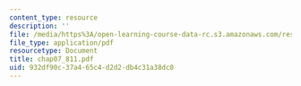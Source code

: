 ```yaml
---
content_type: resource
description: ''
file: /media/https%3A/open-learning-course-data-rc.s3.amazonaws.com/res-6-001-continuum-electromechanics-spring-2009/932df90c37a465c4d2d2db4c31a38dc0_chap07_811.pdf
file_type: application/pdf
resourcetype: Document
title: chap07_811.pdf
uid: 932df90c-37a4-65c4-d2d2-db4c31a38dc0
---
```

